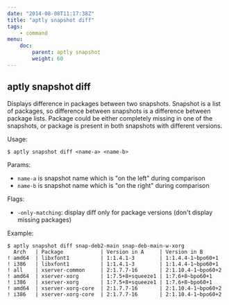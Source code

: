 ```yaml
---
date: "2014-08-08T11:17:38Z"
title: "aptly snapshot diff"
tags:
    - command
menu:
    doc:
        parent: aptly snapshot
        weight: 60
---
```


aptly snapshot diff
-------------------

Displays difference in packages between two snapshots. Snapshot is a
list of packages, so difference between snapshots is a difference
between package lists. Package could be either completely missing in one
of the snapshots, or package is present in both snapshots with different
versions.

Usage:

    $ aptly snapshot diff <name-a> <name-b>

Params:

-   `name-a` is snapshot name which is "on the left" during comparison
-   `name-b` is snapshot name which is "on the right" during comparison

Flags:

-   `-only-matching`: display diff only for package versions
    (don't display missing packages)

Example:

    $ aptly snapshot diff snap-deb2-main snap-deb-main-w-xorg
      Arch   | Package            | Version in A     | Version in B
    ! amd64  | libxfont1          | 1:1.4.1-3        | 1:1.4.4-1~bpo60+1
    ! i386   | libxfont1          | 1:1.4.1-3        | 1:1.4.4-1~bpo60+1
    ! all    | xserver-common     | 2:1.7.7-16       | 2:1.10.4-1~bpo60+2
    ! amd64  | xserver-xorg       | 1:7.5+8+squeeze1 | 1:7.6+8~bpo60+1
    ! i386   | xserver-xorg       | 1:7.5+8+squeeze1 | 1:7.6+8~bpo60+1
    ! amd64  | xserver-xorg-core  | 2:1.7.7-16       | 2:1.10.4-1~bpo60+2
    ! i386   | xserver-xorg-core  | 2:1.7.7-16       | 2:1.10.4-1~bpo60+2

 
